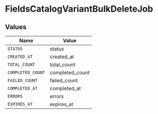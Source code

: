# FieldsCatalogVariantBulkDeleteJob


## Values

| Name              | Value             |
| ----------------- | ----------------- |
| `STATUS`          | status            |
| `CREATED_AT`      | created_at        |
| `TOTAL_COUNT`     | total_count       |
| `COMPLETED_COUNT` | completed_count   |
| `FAILED_COUNT`    | failed_count      |
| `COMPLETED_AT`    | completed_at      |
| `ERRORS`          | errors            |
| `EXPIRES_AT`      | expires_at        |
